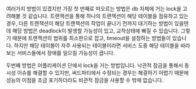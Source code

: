 여러가지 방법이 있겠지만 가장 첫 번째로 떠오르는 방법은
db 자체에 거는 lock을 고려해볼 것 같습니다. 
트랜잭션을 통해 하나의 트랜잭션이 해당 테이블을 점유하고 있는 경우, 다른 트랜잭션이 해당 트랜잭션의 작업이 끝나기 전까지 대기하는 방법이 있을텐데
해당 방법은 deadlock이 발생할 가능성이 있고, 교착상태에 빠질 수 있습니다. 그렇기 때문에 트랜잭션의 범위를 최소한으로 잡고, timeout을 설정하는 방법들이 있습니다.
하지만 해당 테이블이 자주 사용되는 테이블이라면 서비스 도중 해당 테이블을 바라보는 서비스들에서 장애를 일으킬 가능성이 큽니다.

두번째 방법은 어플리케이션 단에서 lock을 거는 방법입니다. 
낙관적 잠금을 통해서 동시성 이슈를 해결할 수 있지만, 써드파티에서 수정되는 경우는 해결하기 어렵기 때문에
성능의 이점을 조금 포기하더라도 비관적 잠금을 사용할 수 밖에 없습니다.
